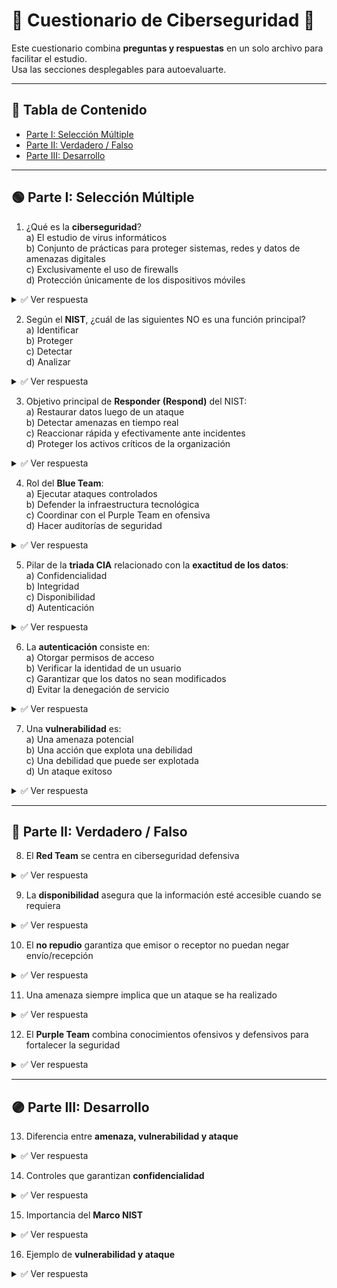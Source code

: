 # 📝 Cuestionario de Ciberseguridad 🔐

Este cuestionario combina **preguntas y respuestas** en un solo archivo para facilitar el estudio.  
Usa las secciones desplegables para autoevaluarte.

---

## 📌 Tabla de Contenido

- [Parte I: Selección Múltiple](#parte-i-seleccion-multiple)  
- [Parte II: Verdadero / Falso](#parte-ii-verdadero--falso)  
- [Parte III: Desarrollo](#parte-iii-desarrollo)

---

## 🟢 Parte I: Selección Múltiple

1. ¿Qué es la **ciberseguridad**?  
   a) El estudio de virus informáticos  
   b) Conjunto de prácticas para proteger sistemas, redes y datos de amenazas digitales  
   c) Exclusivamente el uso de firewalls  
   d) Protección únicamente de los dispositivos móviles  

<details>
<summary>✅ Ver respuesta</summary>

**Respuesta:**
- b) Conjunto de prácticas para proteger sistemas, redes y datos de amenazas digitales

</details>

2. Según el **NIST**, ¿cuál de las siguientes NO es una función principal?  
   a) Identificar  
   b) Proteger  
   c) Detectar  
   d) Analizar  

<details>
<summary>✅ Ver respuesta</summary>

**Respuesta:**
- d) Analizar

</details>

3. Objetivo principal de **Responder (Respond)** del NIST:  
   a) Restaurar datos luego de un ataque  
   b) Detectar amenazas en tiempo real  
   c) Reaccionar rápida y efectivamente ante incidentes  
   d) Proteger los activos críticos de la organización  

<details>
<summary>✅ Ver respuesta</summary>

**Respuesta:**
- c) Reaccionar rápida y efectivamente ante incidentes

</details>

4. Rol del **Blue Team**:  
   a) Ejecutar ataques controlados  
   b) Defender la infraestructura tecnológica  
   c) Coordinar con el Purple Team en ofensiva  
   d) Hacer auditorías de seguridad  

<details>
<summary>✅ Ver respuesta</summary>

**Respuesta:**
- b) Defender la infraestructura tecnológica

</details>

5. Pilar de la **triada CIA** relacionado con la **exactitud de los datos**:  
   a) Confidencialidad  
   b) Integridad  
   c) Disponibilidad  
   d) Autenticación  

<details>
<summary>✅ Ver respuesta</summary>

**Respuesta:**
- b) Integridad

</details>

6. La **autenticación** consiste en:  
   a) Otorgar permisos de acceso  
   b) Verificar la identidad de un usuario  
   c) Garantizar que los datos no sean modificados  
   d) Evitar la denegación de servicio  

<details>
<summary>✅ Ver respuesta</summary>

**Respuesta:**
- b) Verificar la identidad de un usuario

</details>

7. Una **vulnerabilidad** es:  
   a) Una amenaza potencial  
   b) Una acción que explota una debilidad  
   c) Una debilidad que puede ser explotada  
   d) Un ataque exitoso  

<details>
<summary>✅ Ver respuesta</summary>

**Respuesta:**
- c) Una debilidad que puede ser explotada

</details>

---

## 🔵 Parte II: Verdadero / Falso

8. El **Red Team** se centra en ciberseguridad defensiva  

<details>
<summary>✅ Ver respuesta</summary>

**Respuesta:**
- Falso → Se centra en ofensiva

</details>

9. La **disponibilidad** asegura que la información esté accesible cuando se requiera  

<details>
<summary>✅ Ver respuesta</summary>

**Respuesta:**
- Verdadero

</details>

10. El **no repudio** garantiza que emisor o receptor no puedan negar envío/recepción  

<details>
<summary>✅ Ver respuesta</summary>

**Respuesta:**
- Verdadero

</details>

11. Una amenaza siempre implica que un ataque se ha realizado  

<details>
<summary>✅ Ver respuesta</summary>

**Respuesta:**
- Falso → Es un peligro potencial, no necesariamente un ataque

</details>

12. El **Purple Team** combina conocimientos ofensivos y defensivos para fortalecer la seguridad  

<details>
<summary>✅ Ver respuesta</summary>

**Respuesta:**
- Verdadero

</details>

---

## 🟣 Parte III: Desarrollo

13. Diferencia entre **amenaza, vulnerabilidad y ataque**  

<details>
<summary>✅ Ver respuesta</summary>

**Respuesta:**
- Amenaza: posible peligro que puede afectar sistemas o datos
- Vulnerabilidad: debilidad que puede ser explotada
- Ataque: acción concreta para explotar una vulnerabilidad

</details>

14. Controles que garantizan **confidencialidad**  

<details>
<summary>✅ Ver respuesta</summary>

**Respuesta:**
- Cifrado de datos
- Control de accesos
- Autenticación multifactor

</details>

15. Importancia del **Marco NIST**  

<details>
<summary>✅ Ver respuesta</summary>

**Respuesta:**
- Proporciona un marco reconocido para evaluar y mejorar la ciberseguridad
- Ayuda a gestionar riesgos y cumplir regulaciones
- Facilita estandarizar procesos de seguridad

</details>

16. Ejemplo de **vulnerabilidad y ataque**  

<details>
<summary>✅ Ver respuesta</summary>

**Respuesta:**
- Vulnerabilidad: servidor con software desactualizado
- Ataque: atacante explota la debilidad para acceder a datos o ejecutar código malicioso

</details>
